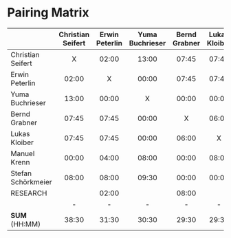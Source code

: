 # Pairing Matrix

|                    | Christian Seifert | Erwin Peterlin | Yuma Buchrieser | Bernd Grabner | Lukas Kloiber | Manuel Krenn | Stefan Schörkmeier |
|--------------------|:-----------------:|:--------------:|:---------------:|:-------------:|:-------------:|:------------:|:------------------:|
| Christian Seifert  | X                 | 02:00          | 13:00           | 07:45         | 07:45         | 00:00        | 08:00              |
| Erwin Peterlin     | 02:00             | X              | 00:00           | 07:45         | 07:45         | 04:00        | 08:00              |
| Yuma Buchrieser    | 13:00             | 00:00          | X               | 00:00         | 00:00         | 08:00        | 09:30              |
| Bernd Grabner      | 07:45             | 07:45          | 00:00           | X             | 06:00         | 00:00        | 00:00              |
| Lukas Kloiber      | 07:45             | 07:45          | 00:00           | 06:00         | X             | 08:00        | 00:00              |
| Manuel Krenn       | 00:00             | 04:00          | 08:00           | 00:00         | 08:00         | X            | 00:00              |
| Stefan Schörkmeier | 08:00             | 08:00          | 09:30           | 00:00         | 00:00         | 00:00        | X                  |
| RESEARCH           |                   | 02:00          |                 | 08:00         |               | 08:00        | 08:45              |
|                    | -                 | -              | -               | -             | -             | -            | -                  |
| **SUM** (HH:MM)    | 38:30             | 31:30          | 30:30           | 29:30         | 29:30         | 28:00        | 34:15              |
